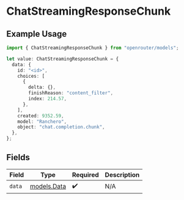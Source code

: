 # ChatStreamingResponseChunk

## Example Usage

```typescript
import { ChatStreamingResponseChunk } from "openrouter/models";

let value: ChatStreamingResponseChunk = {
  data: {
    id: "<id>",
    choices: [
      {
        delta: {},
        finishReason: "content_filter",
        index: 214.57,
      },
    ],
    created: 9352.59,
    model: "Ranchero",
    object: "chat.completion.chunk",
  },
};
```

## Fields

| Field                            | Type                             | Required                         | Description                      |
| -------------------------------- | -------------------------------- | -------------------------------- | -------------------------------- |
| `data`                           | [models.Data](../models/data.md) | :heavy_check_mark:               | N/A                              |